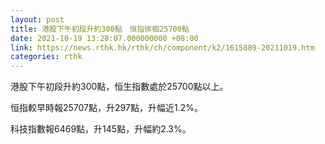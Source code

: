 ```yaml
---
layout: post
title: 港股下午初段升約300點　恒指徘徊25700點
date: 2021-10-19 13:28:07.000000000 +08:00
link: https://news.rthk.hk/rthk/ch/component/k2/1615889-20211019.htm
categories: rthk
---
```


港股下午初段升約300點，恒生指數處於25700點以上。

恒指較早時報25707點，升297點，升幅近1.2%。

科技指數報6469點，升145點，升幅約2.3%。
